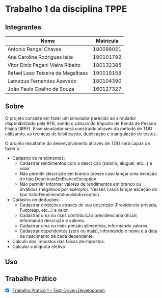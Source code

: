 
# **Trabalho 1 da disciplina TPPE**

## Integrantes

| Nome | Matrícula |
| - | - |
| Antonio Rangel Chaves | 180098021 |
| Ana Carolina Rodrigues leite | 190101792 |
| Vitor Diniz Pagani Vieira Ribeiro | 180132385 |
| Rafael Leao Teixeira de Magalhaes | 190019158 |
| Lameque Fernandes Azevedo | 180104390 |
| João Paulo Coelho de Souza  | 160127327 |


## Sobre

O projeto consiste em fazer um simulador parecido ao simulador disponibilizado pela RFB, sendo o  cálculo do  Imposto de Renda de Pessoa Física (IRPF). Esse simulador será construído através do método de TDD utilizando, as técnicas de falsificação, duplicação e triangulação de testes.

O projeto resultante do desenvolvimento através de TDD será capaz de fazer o:

- Cadastro de rendimentos:
  - Cadastrar rendimentos com a descrição (salario, aluguel, etc...) e valor
  - Não permitir descrição em branco (nesse caso lançar uma exceção do tipo DescricaoEmBrancoException
  - Não permitir informar valores de rendimentos em branco ou inválidos (negativos por exemplo). Nesses casos lançar exceção do tipo ValorRendimentoInvalidoException
- Cadastro de deduções:
  - Cadastrar deduções através de sua descrição (Previdencia privada, Funpresp, etc...) e valor.
  - Cadastrar uma ou mais contribuição previdenciária oficial, informando descrição e valores.
  - Cadastrar uma ou mais pensão alimentícia, informando valores.
  - Cadastrar dependentes (zero ou mais), informando o nome e a data de nascimento de cada dependente.
- Cálculo dos impostos das faixas de impostos.
- Calcular a alíquota efetiva

## Uso


## Trabalho Prático
- [X] [Trabalho Prático 1 - Test-Driven Development](https://github.com/andrelanna/fga0242/tree/master/tp1). 